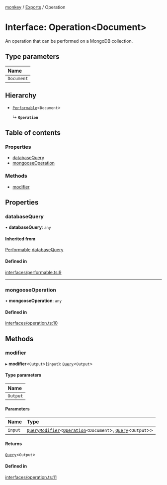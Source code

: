[monkey](../README.md) / [Exports](../modules.md) / Operation

# Interface: Operation<Document\>

An operation that can be performed on a MongoDB collection.

## Type parameters

| Name |
| :------ |
| `Document` |

## Hierarchy

- [`Performable`](Performable.md)<`Document`\>

  ↳ **`Operation`**

## Table of contents

### Properties

- [databaseQuery](Operation.md#databasequery)
- [mongooseOperation](Operation.md#mongooseoperation)

### Methods

- [modifier](Operation.md#modifier)

## Properties

### databaseQuery

• **databaseQuery**: `any`

#### Inherited from

[Performable](Performable.md).[databaseQuery](Performable.md#databasequery)

#### Defined in

[interfaces/performable.ts:9](https://github.com/bpisano/monkey/blob/e8932a5/src/interfaces/performable.ts#L9)

___

### mongooseOperation

• **mongooseOperation**: `any`

#### Defined in

[interfaces/operation.ts:10](https://github.com/bpisano/monkey/blob/e8932a5/src/interfaces/operation.ts#L10)

## Methods

### modifier

▸ **modifier**<`Output`\>(`input`): [`Query`](Query.md)<`Output`\>

#### Type parameters

| Name |
| :------ |
| `Output` |

#### Parameters

| Name | Type |
| :------ | :------ |
| `input` | [`QueryModifier`](QueryModifier.md)<[`Operation`](Operation.md)<`Document`\>, [`Query`](Query.md)<`Output`\>\> |

#### Returns

[`Query`](Query.md)<`Output`\>

#### Defined in

[interfaces/operation.ts:11](https://github.com/bpisano/monkey/blob/e8932a5/src/interfaces/operation.ts#L11)
